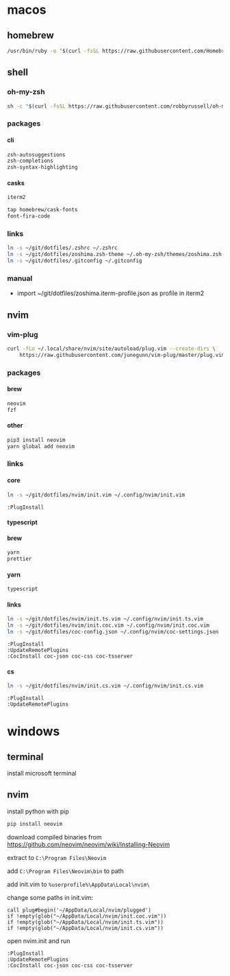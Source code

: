 # macos
## homebrew
```sh
/usr/bin/ruby -e "$(curl -fsSL https://raw.githubusercontent.com/Homebrew/install/master/install)"
```

## shell
### oh-my-zsh
```sh
sh -c "$(curl -fsSL https://raw.githubusercontent.com/robbyrussell/oh-my-zsh/master/tools/install.sh)"
```

### packages
#### cli
```sh
zsh-autosuggestions
zsh-completions
zsh-syntax-highlighting
```

#### casks
```sh
iterm2
```

```sh
tap homebrew/cask-fonts
font-fira-code
```

### links
```sh
ln -s ~/git/dotfiles/.zshrc ~/.zshrc
ln -s ~/git/dotfiles/zoshima.zsh-theme ~/.oh-my-zsh/themes/zoshima.zsh-theme
ln -s ~/git/dotfiles/.gitconfig ~/.gitconfig
```

### manual
- import ~/git/dotfiles/zoshima.iterm-profile.json as profile in iterm2

## nvim

### vim-plug
```sh
curl -fLo ~/.local/share/nvim/site/autoload/plug.vim --create-dirs \
    https://raw.githubusercontent.com/junegunn/vim-plug/master/plug.vim
```

### packages
#### brew
```sh
neovim
fzf
```

#### other
```sh
pip3 install neovim
yarn global add neovim
```

### links
#### core
```sh
ln -s ~/git/dotfiles/nvim/init.vim ~/.config/nvim/init.vim 
```

```
:PlugInstall
```

#### typescript
#### brew
```sh
yarn
prettier
```

#### yarn
```sh
typescript
```

#### links
```sh
ln -s ~/git/dotfiles/nvim/init.ts.vim ~/.config/nvim/init.ts.vim 
ln -s ~/git/dotfiles/nvim/init.coc.vim ~/.config/nvim/init.coc.vim 
ln -s ~/git/dotfiles/coc-config.json ~/.config/nvim/coc-settings.json
```

```
:PlugInstall
:UpdateRemotePlugins
:CocInstall coc-json coc-css coc-tsserver
```

#### cs
```sh
ln -s ~/git/dotfiles/nvim/init.cs.vim ~/.config/nvim/init.cs.vim 
```

```
:PlugInstall
:UpdateRemotePlugins
```

# windows
## terminal
install microsoft terminal

## nvim
install python with pip

```sh
pip install neovim
```

download compiled binaries from https://github.com/neovim/neovim/wiki/Installing-Neovim

extract to ``C:\Program Files\Neovim``

add ``C:\Program Files\Neovim\bin`` to path

add init.vim to ``%userprofile%\AppData\Local\nvim\``

change some paths in init.vim:
```vim
call plug#begin('~/AppData/Local/nvim/plugged')
if !empty(glob("~/AppData/Local/nvim/init.coc.vim"))
if !empty(glob("~/AppData/Local/nvim/init.ts.vim"))
if !empty(glob("~/AppData/Local/nvim/init.cs.vim"))
```

open nvim.init and run
```vim
:PlugInstall
:UpdateRemotePlugins
:CocInstall coc-json coc-css coc-tsserver
```